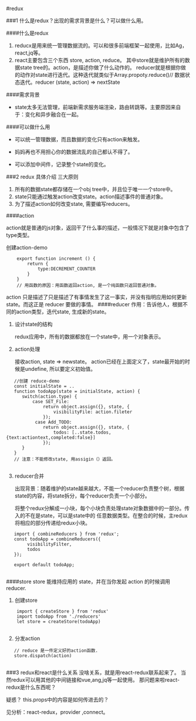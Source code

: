 #redux

###1 什么是redux？出现的需求背景是什么？可以做什么用。

####什么是redux

1. reducx是用来统一管理数据流的。可以和很多前端框架一起使用，比如Ag，react,jq等。
2. react主要包含三个东西 store, action, reduce。 其中store就是维护所有的数据state tree的。action，是描述你做了什么动作的。 reducer就是根据你做的动作对state进行迭代。这种迭代就类似于Array.propoty.reduce()// 数据状态迭代。reducer (state, action) => nextState


####需求背景
  * state太多无法管理，前端新需求服务端渲染，路由转跳等。主要原因来自于：变化和异步融合在一起。
  
####可以做什么用 
 * 可以统一管理数据，而且数据的变化只有action来触发。

 * 妈妈再也不用担心你的数据流乱的自己都认不得了。 

 * 可以添加中间件，记录整个state的变化。

###2 redux 具体介绍
三大原则

1. 所有的数据state都存储在一个obj tree中，并且位于唯一一个store中。
2. state只能通过触发action改变state。action描述事件的普通对象。
3. 为了描述action如何改变state, 需要编写reducers。

####action

action就是普通的js对象，返回干了什么事的描述，一般情况下就是对象中包含了type类型。

创建action-demo

```
	export function increment () {
		return {
			type:DECREMENT_COUNTER
		}
	}
	// 用函数的原因：用函数返回action, 是一个纯函数只返回普通对象。

```
 action 只是描述了只是描述了有事情发生了这一事实，并没有指明应用如何更新 state。而这正是 reducer 要做的事情。
####reducer
作用：告诉他人，根据不同的action类型，迭代state, 生成新的state。

 1. 设计state的结构
 
    redux应用中，所有的数据都放在一个state中，用一个对象表示。

 2. action处理
 
    接收action, state => newstate。 action已经在上面定义了，state最开始的时候是undefine, 所以要定义初始值。
    
     
  ```     
     //创建 reduce-demo
     const initialState = .. 	 
 	 function todoApp(state = initialState, action) {
 	 	switch(action.type) {
 	 		case SET_File: 
 	 			return object.assign({}, state, {
 	 				visibilityFile: action.fileter
 	 		    });
 	 		 case Add_TODO: 
 	 		 	return object.assign({}, state, {
 	 		 		todos: [..state.todos, {text:actiontext,completed:false}]
 	 		 	});
 	 	}
 	 }
 	 // 注意：不能修改state, 用assigin（）返回。
     
  ```
    


 3. reducer合并 
 
     出现背景：随着维护的state越来越大，不能一个reducer负责整个树，根据state的内容，将state拆分，每个reducer负责一个小部分。
 
     将整个redux分解成一小块，每个小块负责处理state对象数据中的一部分。传入的不在是state，可以是state中的 任意数据类型。在整合的时候，主redux将相应的部分传递给redux小块。
   
   
```
   import { combineReducers } from 'redux';
   const todoApp = combineReducers({
 	  	visibilityFilter,
 	  	todos
   });

   export default todoApp;
    
```	
    
####store 
store 能维持应用的 state，并在当你发起 action 的时候调用 reducer.

1. 创建store
	
```
	import { createStore } from 'redux'
	import todoApp from './reducers'
	let store = createStore(todoApp)
	
```

2. 分发action
 
```
   // reduce 是一件定义好的action函数.
   store.dispatch(action)
     
```

###3 redux和react是什么关系
没啥关系，就是用react-redux联系起来了。 当然redux可以用其他的中间链接和vue,ang,jq等一起使用。
那问题来啦react-redux是什么东西呢？

疑惑？
this.props中的内容是如何传进去的？

见分析：react-redux，provider ,connect。

